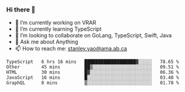 ### Hi there 👋

- 🔭 I’m currently working on VRAR
- 🌱 I’m currently learning TypeScript
- 👯 I’m looking to collaborate on GoLang, TypeScript, Swift, Java
- 💬 Ask me about Anything
- 📫 How to reach me: stanley.yao@ama.ab.ca


<!--START_SECTION:waka-->
```text
TypeScript   6 hrs 16 mins   ███████████████████▓░░░░░   78.65 % 
Other        45 mins         ██▒░░░░░░░░░░░░░░░░░░░░░░   09.51 % 
HTML         30 mins         █▓░░░░░░░░░░░░░░░░░░░░░░░   06.36 % 
JavaScript   16 mins         █░░░░░░░░░░░░░░░░░░░░░░░░   03.48 % 
GraphQL      8 mins          ▒░░░░░░░░░░░░░░░░░░░░░░░░   01.78 % 
```
<!--END_SECTION:waka-->
